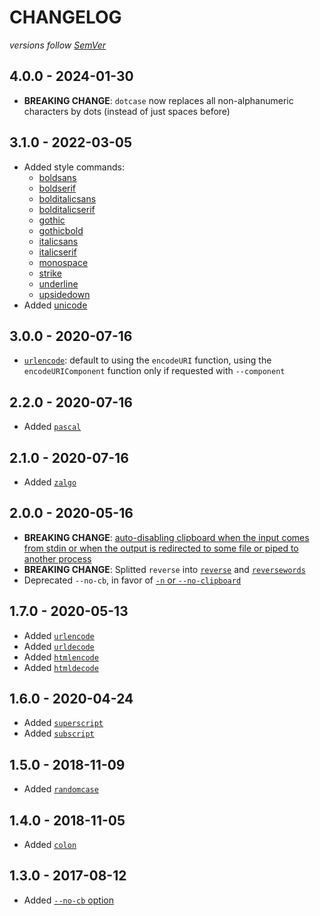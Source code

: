 # CHANGELOG
*versions follow [SemVer](http://semver.org)*

## 4.0.0 - 2024-01-30
* **BREAKING CHANGE**: `dotcase` now replaces all non-alphanumeric characters by dots (instead of just spaces before)

## 3.1.0 - 2022-03-05
* Added style commands:
  * [boldsans](https://github.com/maxlath/text-transform-cli#boldsans)
  * [boldserif](https://github.com/maxlath/text-transform-cli#boldserif)
  * [bolditalicsans](https://github.com/maxlath/text-transform-cli#bolditalicsans)
  * [bolditalicserif](https://github.com/maxlath/text-transform-cli#bolditalicserif)
  * [gothic](https://github.com/maxlath/text-transform-cli#gothic)
  * [gothicbold](https://github.com/maxlath/text-transform-cli#gothicbold)
  * [italicsans](https://github.com/maxlath/text-transform-cli#italicsans)
  * [italicserif](https://github.com/maxlath/text-transform-cli#italicserif)
  * [monospace](https://github.com/maxlath/text-transform-cli#monospace)
  * [strike](https://github.com/maxlath/text-transform-cli#strike)
  * [underline](https://github.com/maxlath/text-transform-cli#underline)
  * [upsidedown](https://github.com/maxlath/text-transform-cli#upsidedown)
* Added [unicode](https://github.com/maxlath/text-transform-cli#unicode)

## 3.0.0 - 2020-07-16
* [`urlencode`](https://github.com/maxlath/text-transform-cli#urlencode): default to using the `encodeURI` function, using the `encodeURIComponent` function only if requested with `--component`

## 2.2.0 - 2020-07-16
* Added [`pascal`](https://github.com/maxlath/text-transform-cli#pascal)

## 2.1.0 - 2020-07-16
* Added [`zalgo`](https://github.com/maxlath/text-transform-cli#zalgo)

## 2.0.0 - 2020-05-16
* **BREAKING CHANGE**: [auto-disabling clipboard when the input comes from stdin or when the output is redirected to some file or piped to another process](https://github.com/maxlath/text-transform-cli#disable-copy-to-clipboard)
* **BREAKING CHANGE**: Splitted `reverse` into [`reverse`](https://github.com/maxlath/text-transform-cli#reverse) and [`reversewords`](https://github.com/maxlath/text-transform-cli#reversewords)
* Deprecated `--no-cb`, in favor of [`-n` or `--no-clipboard`](https://github.com/maxlath/text-transform-cli#disable-copy-to-clipboard)

## 1.7.0 - 2020-05-13
* Added [`urlencode`](https://github.com/maxlath/text-transform-cli#urlencode)
* Added [`urldecode`](https://github.com/maxlath/text-transform-cli#urldecode)
* Added [`htmlencode`](https://github.com/maxlath/text-transform-cli#htmlencode)
* Added [`htmldecode`](https://github.com/maxlath/text-transform-cli#htmldecode)

## 1.6.0 - 2020-04-24
* Added [`superscript`](https://github.com/maxlath/text-transform-cli#superscript)
* Added [`subscript`](https://github.com/maxlath/text-transform-cli#subscript)

## 1.5.0 - 2018-11-09
* Added [`randomcase`](https://github.com/maxlath/text-transform-cli#randomcase)

## 1.4.0 - 2018-11-05
* Added [`colon`](https://github.com/maxlath/text-transform-cli#colon)

## 1.3.0 - 2017-08-12
* Added [`--no-cb` option](https://github.com/maxlath/text-transform-cli#disable-copy-to-clipboard)
